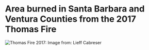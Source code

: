 # Area burned in Santa Barbara and Ventura Counties from the 2017 Thomas Fire

![Thomas Fire 2017: Image from: Lieff Cabreser](https://www.lieffcabraser.com/wp-content/uploads/wildfire-slide-500.jpg)
